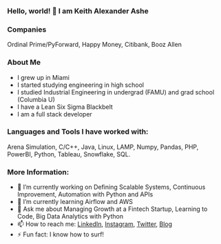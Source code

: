 ### Hello, world! 👋 I am Keith Alexander Ashe

<!--
**kaa2102/kaa2102** is a ✨ _special_ ✨ repository because its `README.md` (this file) appears on your GitHub profile.-->

### Companies
Ordinal Prime/PyForward, Happy Money, Citibank, Booz Allen

### About Me
* I grew up in Miami
* I started studying engineering in high school
* I studied Industrial Engineering in undergrad (FAMU) and grad school (Columbia U)
* I have a Lean Six Sigma Blackbelt
* I am a full stack developer

### Languages and Tools I have worked with:
Arena Simulation, C/C++, Java, Linux, LAMP, Numpy, Pandas, PHP, PowerBI, Python, Tableau, Snowflake, SQL.

### More Information:
- 🔭 I’m currently working on Defining Scalable Systems, Continuous Improvement, Automation with Python and APIs
- 🌱 I’m currently learning Airflow and AWS
- 💬 Ask me about Managing Growth at a Fintech Startup, Learning to Code, Big Data Analytics with Python
- 📫 How to reach me: <a href="https://www.linkedin.com/in/keithashe">LinkedIn</a>, <a href="https://www.instagram.com/lifeofkaashe">Instagram</a>, <a href="https://www.twitter.com/lifeofkaashe">Twitter</a>, <a href="https://keithashe.medium.com/">Blog</a>
- ⚡ Fun fact: I know how to surf!
